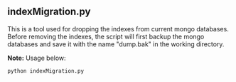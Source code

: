 ## indexMigration.py

This is a tool used for dropping the indexes from current mongo databases.
Before removing the indexes, the script will first backup the mongo databases
and save it with the name "dump.bak" in the working directory.

__Note:__ Usage below:
```
python indexMigration.py
```
